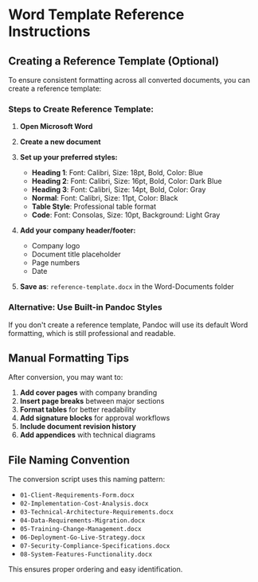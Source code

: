 # Word Template Reference Instructions

## Creating a Reference Template (Optional)

To ensure consistent formatting across all converted documents, you can create a reference template:

### Steps to Create Reference Template:

1. **Open Microsoft Word**
2. **Create a new document**
3. **Set up your preferred styles:**
   - **Heading 1**: Font: Calibri, Size: 18pt, Bold, Color: Blue
   - **Heading 2**: Font: Calibri, Size: 16pt, Bold, Color: Dark Blue
   - **Heading 3**: Font: Calibri, Size: 14pt, Bold, Color: Gray
   - **Normal**: Font: Calibri, Size: 11pt, Color: Black
   - **Table Style**: Professional table format
   - **Code**: Font: Consolas, Size: 10pt, Background: Light Gray

4. **Add your company header/footer:**
   - Company logo
   - Document title placeholder
   - Page numbers
   - Date

5. **Save as**: `reference-template.docx` in the Word-Documents folder

### Alternative: Use Built-in Pandoc Styles

If you don't create a reference template, Pandoc will use its default Word formatting, which is still professional and readable.

## Manual Formatting Tips

After conversion, you may want to:

1. **Add cover pages** with company branding
2. **Insert page breaks** between major sections
3. **Format tables** for better readability
4. **Add signature blocks** for approval workflows
5. **Include document revision history**
6. **Add appendices** with technical diagrams

## File Naming Convention

The conversion script uses this naming pattern:
- `01-Client-Requirements-Form.docx`
- `02-Implementation-Cost-Analysis.docx`
- `03-Technical-Architecture-Requirements.docx`
- `04-Data-Requirements-Migration.docx`
- `05-Training-Change-Management.docx`
- `06-Deployment-Go-Live-Strategy.docx`
- `07-Security-Compliance-Specifications.docx`
- `08-System-Features-Functionality.docx`

This ensures proper ordering and easy identification.
